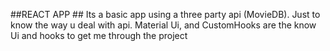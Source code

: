 ##REACT APP ##
Its a basic app using a three party api (MovieDB).
Just to know the way u deal with api.
Material Ui, and CustomHooks are the know Ui and hooks to get me through the project
